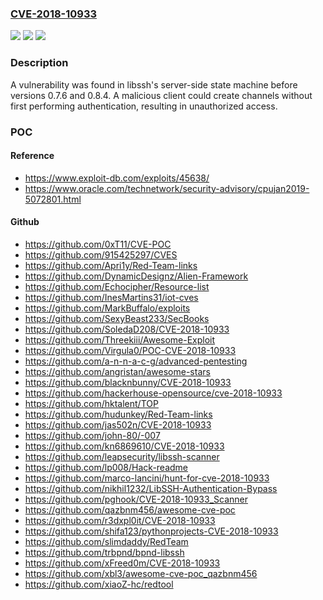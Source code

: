 ### [CVE-2018-10933](https://cve.mitre.org/cgi-bin/cvename.cgi?name=CVE-2018-10933)
![](https://img.shields.io/static/v1?label=Product&message=libssh&color=blue)
![](https://img.shields.io/static/v1?label=Version&message=n%2Fa&color=blue)
![](https://img.shields.io/static/v1?label=Vulnerability&message=CWE-592&color=brighgreen)

### Description

A vulnerability was found in libssh's server-side state machine before versions 0.7.6 and 0.8.4. A malicious client could create channels without first performing authentication, resulting in unauthorized access.

### POC

#### Reference
- https://www.exploit-db.com/exploits/45638/
- https://www.oracle.com/technetwork/security-advisory/cpujan2019-5072801.html

#### Github
- https://github.com/0xT11/CVE-POC
- https://github.com/915425297/CVES
- https://github.com/Apri1y/Red-Team-links
- https://github.com/DynamicDesignz/Alien-Framework
- https://github.com/Echocipher/Resource-list
- https://github.com/InesMartins31/iot-cves
- https://github.com/MarkBuffalo/exploits
- https://github.com/SexyBeast233/SecBooks
- https://github.com/SoledaD208/CVE-2018-10933
- https://github.com/Threekiii/Awesome-Exploit
- https://github.com/Virgula0/POC-CVE-2018-10933
- https://github.com/a-n-n-a-c-g/advanced-pentesting
- https://github.com/angristan/awesome-stars
- https://github.com/blacknbunny/CVE-2018-10933
- https://github.com/hackerhouse-opensource/cve-2018-10933
- https://github.com/hktalent/TOP
- https://github.com/hudunkey/Red-Team-links
- https://github.com/jas502n/CVE-2018-10933
- https://github.com/john-80/-007
- https://github.com/kn6869610/CVE-2018-10933
- https://github.com/leapsecurity/libssh-scanner
- https://github.com/lp008/Hack-readme
- https://github.com/marco-lancini/hunt-for-cve-2018-10933
- https://github.com/nikhil1232/LibSSH-Authentication-Bypass
- https://github.com/pghook/CVE-2018-10933_Scanner
- https://github.com/qazbnm456/awesome-cve-poc
- https://github.com/r3dxpl0it/CVE-2018-10933
- https://github.com/shifa123/pythonprojects-CVE-2018-10933
- https://github.com/slimdaddy/RedTeam
- https://github.com/trbpnd/bpnd-libssh
- https://github.com/xFreed0m/CVE-2018-10933
- https://github.com/xbl3/awesome-cve-poc_qazbnm456
- https://github.com/xiaoZ-hc/redtool

